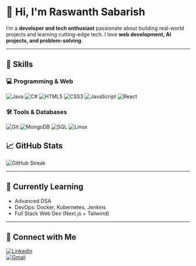 # 👋 Hi, I'm Raswanth Sabarish

I’m a **developer and tech enthusiast** passionate about building real-world projects and learning cutting-edge tech. I love **web development, AI projects, and problem-solving**.

---

## 🧰 Skills

### 💻 Programming & Web
![Java](https://img.shields.io/badge/Java-ED8B00?style=for-the-badge&logo=java&logoColor=white)
![C#](https://img.shields.io/badge/C%23-239120?style=for-the-badge&logo=c-sharp&logoColor=white)
![HTML5](https://img.shields.io/badge/HTML5-E34F26?style=for-the-badge&logo=html5&logoColor=white)
![CSS3](https://img.shields.io/badge/CSS3-1572B6?style=for-the-badge&logo=css3&logoColor=white)
![JavaScript](https://img.shields.io/badge/JavaScript-F7DF1E?style=for-the-badge&logo=javascript&logoColor=black)
![React](https://img.shields.io/badge/React-61DAFB?style=for-the-badge&logo=react&logoColor=black)

### 🛠 Tools & Databases
![Git](https://img.shields.io/badge/Git-F05032?style=for-the-badge&logo=git&logoColor=white)
![MongoDB](https://img.shields.io/badge/MongoDB-47A248?style=for-the-badge&logo=mongodb&logoColor=white)
![SQL](https://img.shields.io/badge/SQL-00758F?style=for-the-badge&logo=postgresql&logoColor=white)
![Linux](https://img.shields.io/badge/Linux-FCC624?style=for-the-badge&logo=linux&logoColor=black)



## 📈 GitHub Stats
![GitHub Streak](https://github-readme-streak-stats.herokuapp.com/?user=RASWANTHSABARISH&theme=dark)

---

## 🌱 Currently Learning
- Advanced DSA  
- DevOps: Docker, Kubernetes, Jenkins  
- Full Stack Web Dev (Next.js + Tailwind)

---

## 🤝 Connect with Me
[![LinkedIn](https://img.shields.io/badge/LinkedIn-0077B5?style=for-the-badge&logo=linkedin&logoColor=white)](https://linkedin.com/in/raswanth-sabarish)  
[![Gmail](https://img.shields.io/badge/Gmail-D14836?style=for-the-badge&logo=gmail&logoColor=white)](mailto:raswanthsabarishj.22cse@kongu.edu)  
